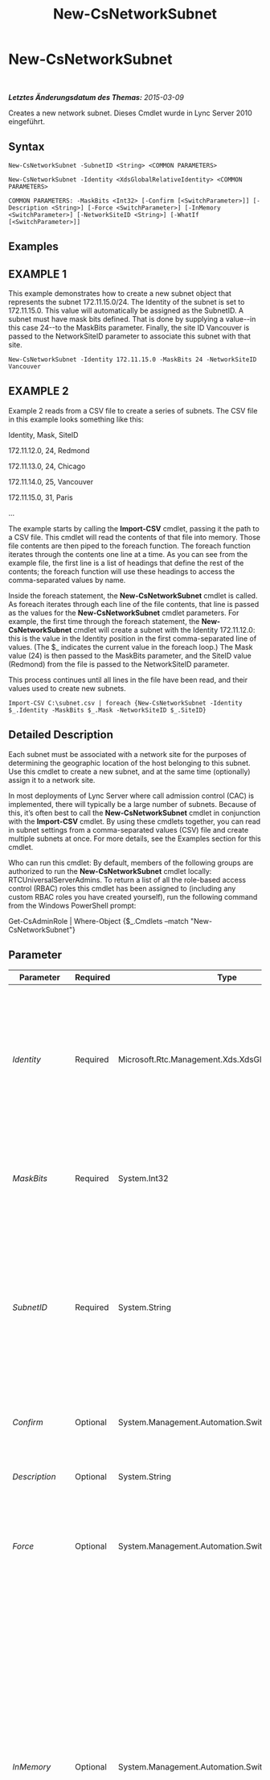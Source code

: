 ﻿---
title: New-CsNetworkSubnet
TOCTitle: New-CsNetworkSubnet
ms:assetid: 15af44bd-d798-435c-9c27-df47ab475023
ms:mtpsurl: https://technet.microsoft.com/de-de/library/Gg398226(v=OCS.15)
ms:contentKeyID: 49293281
ms.date: 05/19/2016
mtps_version: v=OCS.15
ms.translationtype: HT
---

# New-CsNetworkSubnet

 

_**Letztes Änderungsdatum des Themas:** 2015-03-09_

Creates a new network subnet. Dieses Cmdlet wurde in Lync Server 2010 eingeführt.

## Syntax

    New-CsNetworkSubnet -SubnetID <String> <COMMON PARAMETERS>

    New-CsNetworkSubnet -Identity <XdsGlobalRelativeIdentity> <COMMON PARAMETERS>

    COMMON PARAMETERS: -MaskBits <Int32> [-Confirm [<SwitchParameter>]] [-Description <String>] [-Force <SwitchParameter>] [-InMemory <SwitchParameter>] [-NetworkSiteID <String>] [-WhatIf [<SwitchParameter>]]

## Examples

## EXAMPLE 1

This example demonstrates how to create a new subnet object that represents the subnet 172.11.15.0/24. The Identity of the subnet is set to 172.11.15.0. This value will automatically be assigned as the SubnetID. A subnet must have mask bits defined. That is done by supplying a value--in this case 24--to the MaskBits parameter. Finally, the site ID Vancouver is passed to the NetworkSiteID parameter to associate this subnet with that site.

    New-CsNetworkSubnet -Identity 172.11.15.0 -MaskBits 24 -NetworkSiteID Vancouver

## EXAMPLE 2

Example 2 reads from a CSV file to create a series of subnets. The CSV file in this example looks something like this:

Identity, Mask, SiteID

172.11.12.0, 24, Redmond

172.11.13.0, 24, Chicago

172.11.14.0, 25, Vancouver

172.11.15.0, 31, Paris

...

The example starts by calling the **Import-CSV** cmdlet, passing it the path to a CSV file. This cmdlet will read the contents of that file into memory. Those file contents are then piped to the foreach function. The foreach function iterates through the contents one line at a time. As you can see from the example file, the first line is a list of headings that define the rest of the contents; the foreach function will use these headings to access the comma-separated values by name.

Inside the foreach statement, the **New-CsNetworkSubnet** cmdlet is called. As foreach iterates through each line of the file contents, that line is passed as the values for the **New-CsNetworkSubnet** cmdlet parameters. For example, the first time through the foreach statement, the **New-CsNetworkSubnet** cmdlet will create a subnet with the Identity 172.11.12.0: this is the value in the Identity position in the first comma-separated line of values. (The $\_ indicates the current value in the foreach loop.) The Mask value (24) is then passed to the MaskBits parameter, and the SiteID value (Redmond) from the file is passed to the NetworkSiteID parameter.

This process continues until all lines in the file have been read, and their values used to create new subnets.

    Import-CSV C:\subnet.csv | foreach {New-CsNetworkSubnet -Identity $_.Identity -MaskBits $_.Mask -NetworkSiteID $_.SiteID}

## Detailed Description

Each subnet must be associated with a network site for the purposes of determining the geographic location of the host belonging to this subnet. Use this cmdlet to create a new subnet, and at the same time (optionally) assign it to a network site.

In most deployments of Lync Server where call admission control (CAC) is implemented, there will typically be a large number of subnets. Because of this, it’s often best to call the **New-CsNetworkSubnet** cmdlet in conjunction with the **Import-CSV** cmdlet. By using these cmdlets together, you can read in subnet settings from a comma-separated values (CSV) file and create multiple subnets at once. For more details, see the Examples section for this cmdlet.

Who can run this cmdlet: By default, members of the following groups are authorized to run the **New-CsNetworkSubnet** cmdlet locally: RTCUniversalServerAdmins. To return a list of all the role-based access control (RBAC) roles this cmdlet has been assigned to (including any custom RBAC roles you have created yourself), run the following command from the Windows PowerShell prompt:

Get-CsAdminRole | Where-Object {$\_.Cmdlets –match "New-CsNetworkSubnet"}

## Parameter


<table>
<colgroup>
<col style="width: 25%" />
<col style="width: 25%" />
<col style="width: 25%" />
<col style="width: 25%" />
</colgroup>
<thead>
<tr class="header">
<th>Parameter</th>
<th>Required</th>
<th>Type</th>
<th>Description</th>
</tr>
</thead>
<tbody>
<tr class="odd">
<td><p><em>Identity</em></p></td>
<td><p>Required</p></td>
<td><p>Microsoft.Rtc.Management.Xds.XdsGlobalRelativeIdentity</p></td>
<td><p>The unique subnet ID of the subnet being created. This must be an IP address (such as 174.11.12.0), and it must be the first address in the IP address range defined by the subnet.</p></td>
</tr>
<tr class="even">
<td><p><em>MaskBits</em></p></td>
<td><p>Required</p></td>
<td><p>System.Int32</p></td>
<td><p>The bitmask to be applied to the subnet being created.</p>
<p>Valid values: 1 through 32</p></td>
</tr>
<tr class="odd">
<td><p><em>SubnetID</em></p></td>
<td><p>Required</p></td>
<td><p>System.String</p></td>
<td><p>This is the same value as the Identity. You must specify either an Identity or a SubnetID, but you cannot specify both. Whatever value you supply to one will automatically be applied to the other.</p></td>
</tr>
<tr class="even">
<td><p><em>Confirm</em></p></td>
<td><p>Optional</p></td>
<td><p>System.Management.Automation.SwitchParameter</p></td>
<td><p>Fordert Sie vor der Ausführung des Befehls zum Bestätigen auf.</p></td>
</tr>
<tr class="odd">
<td><p><em>Description</em></p></td>
<td><p>Optional</p></td>
<td><p>System.String</p></td>
<td><p>A description of the subnet being created.</p></td>
</tr>
<tr class="even">
<td><p><em>Force</em></p></td>
<td><p>Optional</p></td>
<td><p>System.Management.Automation.SwitchParameter</p></td>
<td><p>Suppresses any confirmation prompts that would otherwise be displayed before making changes.</p></td>
</tr>
<tr class="odd">
<td><p><em>InMemory</em></p></td>
<td><p>Optional</p></td>
<td><p>System.Management.Automation.SwitchParameter</p></td>
<td><p>Erstellt einen Objektverweis ohne einen Commit für das Objekt auszuführen und die Änderungen dadurch dauerhaft zu speichern. Wenn Sie die Ausgabe des mit diesem Parameter aufgerufenen Cmdlet einer Variablen zuweisen, können Sie die Eigenschaften des Objektverweises ändern und anschließend einen Commit für diese Änderungen ausführen, indem Sie das entsprechende Cmdlet vom Typ &quot;Set-&quot; aufrufen.</p></td>
</tr>
<tr class="even">
<td><p><em>NetworkSiteID</em></p></td>
<td><p>Optional</p></td>
<td><p>System.String</p></td>
<td><p>The site ID of the site to which this subnet belongs. You can retrieve site IDs for your deployment by calling the <strong>Get-CsNetworkSite</strong> cmdlet.</p></td>
</tr>
<tr class="odd">
<td><p><em>WhatIf</em></p></td>
<td><p>Optional</p></td>
<td><p>System.Management.Automation.SwitchParameter</p></td>
<td><p>Beschreibt die Auswirkungen einer Ausführung des Befehls, ohne den Befehl tatsächlich auszuführen.</p></td>
</tr>
</tbody>
</table>


## Input Types

None.

## Return Types

Creates an object of type Microsoft.Rtc.Management.WritableConfig.Settings.NetworkConfiguration.SubnetType.

## Siehe auch

#### Weitere Ressourcen

[Remove-CsNetworkSubnet](remove-csnetworksubnet.md)  
[Set-CsNetworkSubnet](set-csnetworksubnet.md)  
[Get-CsNetworkSubnet](get-csnetworksubnet.md)  
[Get-CsNetworkSite](get-csnetworksite.md)

